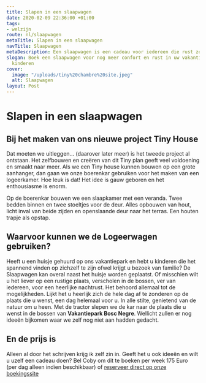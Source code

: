 ```yaml
---
title: Slapen in een slaapwagen
date: 2020-02-09 22:36:00 +01:00
tags:
- welzijn
route: nl/slaapwagen
metaTitle: Slapen in een slaapwagen
navTitle: Slaapwagen
metaDescription: Een slaapwagen is een cadeau voor iedereen die rust zoekt
slogan: Boek een slaapwagen voor nog meer confort en rust in uw vakantie of voor uw
  kinderen
cover:
  image: "/uploads/tiny%20chambre%20site.jpeg"
  alt: Slaapwagen
layout: Post
---
```


# Slapen in een slaapwagen 

##  Bij het maken van ons nieuwe project Tiny House

Dat moeten we uitleggen... (daarover later meer) is het tweede project al ontstaan. 
Het zelfbouwen en creëren van dit Tiny plan geeft veel voldoening en smaakt naar meer. Als we een Tiny house kunnen bouwen op een grote aanhanger, dan gaan we onze boerenkar gebruiken voor het maken van een logeerkamer. Hoe leuk is dat! Het idee is gauw geboren en het enthousiasme is enorm. 

Op de boerenkar bouwen we een slaapkamer met een veranda. Twee bedden binnen en twee stoeltjes voor de deur. Alles opbouwen van hout, licht inval van beide zijden en openslaande deur naar het terras. Een houten trapje als opstap. 

## Waarvoor kunnen we de Logeerwagen gebruiken? 
Heeft u een huisje gehuurd op ons vakantiepark en hebt u kinderen die het spannend vinden op zichzelf te zijn ofwel krijgt u bezoek van familie? De Slaapwagen kan overal naast het huisje worden geplaatst. 
Of misschien wilt u het liever op een rustige plaats, verscholen in de bossen, ver van iedereen, voor een heerlijke nachtrust. Het behoord allemaal tot de mogelijkheden. 
Lijkt het u heerlijk zich de hele dag af te zonderen op de plaats die u wenst, een dag helemaal voor u. In alle stilte, genietend van de natuur om u heen. Met de tractor slepen we de kar naar de plaats die u wenst in de bossen van **Vakantiepark Bosc Negre**. 
Wellicht zullen er nog ideeën bijkomen waar we zelf nog niet aan hadden gedacht. 

## En de prijs is
Alleen al door het schrijven krijg ik zelf zin in.
Geeft het u ook ideeën en wilt u uzelf een cadeau doen? 
Bel Coby om dit te boeken per week 175 Euro (per dag alleen indien beschikbaar) of [reserveer direct op onze boekingssite](https://bookingpremium.secureholiday.net/nl/14230/Search/product/107066)

